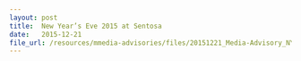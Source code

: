 ```yaml
---
layout: post
title:  New Year’s Eve 2015 at Sentosa
date:   2015-12-21
file_url: /resources/mmedia-advisories/files/20151221_Media-Advisory_NYE_2015_at_Sentosa.pdf
---
```

